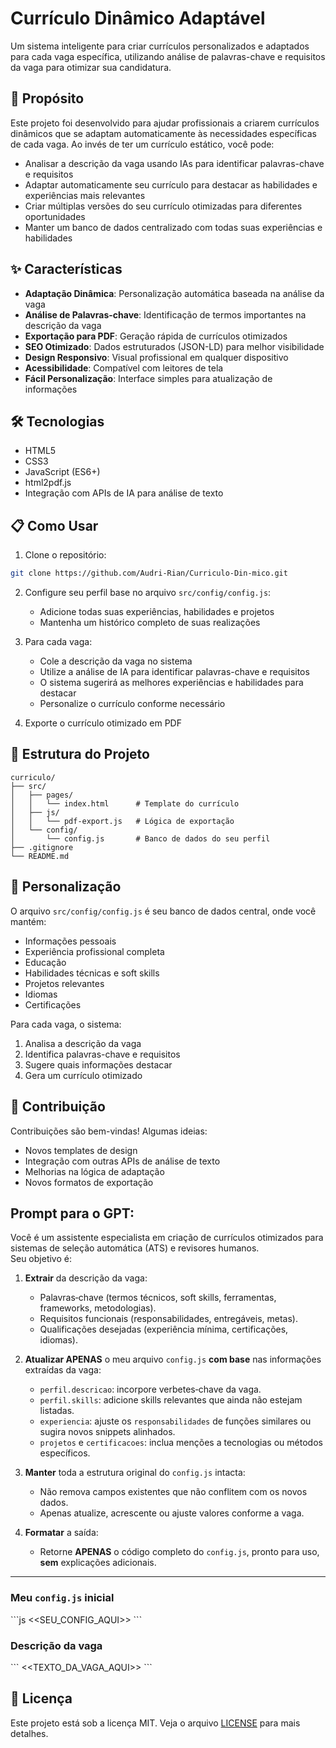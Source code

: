 # Currículo Dinâmico Adaptável

Um sistema inteligente para criar currículos personalizados e adaptados para cada vaga específica, utilizando análise de palavras-chave e requisitos da vaga para otimizar sua candidatura.

## 🎯 Propósito

Este projeto foi desenvolvido para ajudar profissionais a criarem currículos dinâmicos que se adaptam automaticamente às necessidades específicas de cada vaga. Ao invés de ter um currículo estático, você pode:

- Analisar a descrição da vaga usando IAs para identificar palavras-chave e requisitos
- Adaptar automaticamente seu currículo para destacar as habilidades e experiências mais relevantes
- Criar múltiplas versões do seu currículo otimizadas para diferentes oportunidades
- Manter um banco de dados centralizado com todas suas experiências e habilidades

## ✨ Características

- **Adaptação Dinâmica**: Personalização automática baseada na análise da vaga
- **Análise de Palavras-chave**: Identificação de termos importantes na descrição da vaga
- **Exportação para PDF**: Geração rápida de currículos otimizados
- **SEO Otimizado**: Dados estruturados (JSON-LD) para melhor visibilidade
- **Design Responsivo**: Visual profissional em qualquer dispositivo
- **Acessibilidade**: Compatível com leitores de tela
- **Fácil Personalização**: Interface simples para atualização de informações

## 🛠️ Tecnologias

- HTML5
- CSS3
- JavaScript (ES6+)
- html2pdf.js
- Integração com APIs de IA para análise de texto

## 📋 Como Usar

1. Clone o repositório:
```bash
git clone https://github.com/Audri-Rian/Curriculo-Din-mico.git
```

2. Configure seu perfil base no arquivo `src/config/config.js`:
   - Adicione todas suas experiências, habilidades e projetos
   - Mantenha um histórico completo de suas realizações

3. Para cada vaga:
   - Cole a descrição da vaga no sistema
   - Utilize a análise de IA para identificar palavras-chave e requisitos
   - O sistema sugerirá as melhores experiências e habilidades para destacar
   - Personalize o currículo conforme necessário

4. Exporte o currículo otimizado em PDF

## 📁 Estrutura do Projeto

```
curriculo/
├── src/
│   ├── pages/
│   │   └── index.html      # Template do currículo
│   ├── js/
│   │   └── pdf-export.js   # Lógica de exportação
│   └── config/
│       └── config.js       # Banco de dados do seu perfil
├── .gitignore
└── README.md
```

## 🔧 Personalização

O arquivo `src/config/config.js` é seu banco de dados central, onde você mantém:

- Informações pessoais
- Experiência profissional completa
- Educação
- Habilidades técnicas e soft skills
- Projetos relevantes
- Idiomas
- Certificações

Para cada vaga, o sistema:
1. Analisa a descrição da vaga
2. Identifica palavras-chave e requisitos
3. Sugere quais informações destacar
4. Gera um currículo otimizado

## 🤝 Contribuição

Contribuições são bem-vindas! Algumas ideias:
- Novos templates de design
- Integração com outras APIs de análise de texto
- Melhorias na lógica de adaptação
- Novos formatos de exportação

## Prompt para o GPT:
Você é um assistente especialista em criação de currículos otimizados para sistemas de seleção automática (ATS) e revisores humanos.  
Seu objetivo é:

1. **Extrair** da descrição da vaga:
   - Palavras‑chave (termos técnicos, soft skills, ferramentas, frameworks, metodologias).
   - Requisitos funcionais (responsabilidades, entregáveis, metas).
   - Qualificações desejadas (experiência mínima, certificações, idiomas).

2. **Atualizar APENAS** o meu arquivo `config.js` **com base** nas informações extraídas da vaga:
   - `perfil.descricao`: incorpore verbetes‑chave da vaga.
   - `perfil.skills`: adicione skills relevantes que ainda não estejam listadas.
   - `experiencia`: ajuste os `responsabilidades` de funções similares ou sugira novos snippets alinhados.
   - `projetos` e `certificacoes`: inclua menções a tecnologias ou métodos específicos.

3. **Manter** toda a estrutura original do `config.js` intacta:
   - Não remova campos existentes que não conflitem com os novos dados.
   - Apenas atualize, acrescente ou ajuste valores conforme a vaga.

4. **Formatar** a saída:
   - Retorne **APENAS** o código completo do `config.js`, pronto para uso, **sem** explicações adicionais.

---

### Meu `config.js` inicial  
\`\`\`js
<<SEU_CONFIG_AQUI>>
\`\`\`

### Descrição da vaga  
\`\`\`
<<TEXTO_DA_VAGA_AQUI>>
\`\`\`




## 📄 Licença

Este projeto está sob a licença MIT. Veja o arquivo [LICENSE](LICENSE) para mais detalhes. 